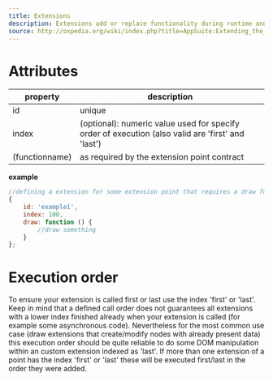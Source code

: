 ```yaml
---
title: Extensions
description: Extensions add or replace functionality during runtime and are     referenced by a unique id
source: http://oxpedia.org/wiki/index.php?title=AppSuite:Extending_the_UI
---
```


# Attributes

| property       | description                                                                                       |
| -------------- | ------------------------------------------------------------------------------------------------- |
| id             | unique                                                                                            |
| index          | (optional): numeric value used for specify order of execution (also valid are 'first' and 'last') |
| (functionname) | as required by the extension point contract                                                       |

**example**

```javascript
//defining a extension for some extension point that requires a draw function
{
    id: 'example1',
    index: 100,
    draw: function () {
        //draw something
    }
};
```

# Execution order

To ensure your extension is called first or last use the index 'first' or 'last'. 
Keep in mind that a defined call order does not guarantees all extensions with a lower index finished already when your extension is called (for example some asynchronous code). 
Nevertheless for the most common use case (draw extensions that create/modify nodes with already present data) this execution order should be quite reliable to do some DOM manipulation within an custom extension indexed as 'last'. 
If more than one extension of a point has the index 'first' or 'last' these will be executed first/last in the order they were added.

